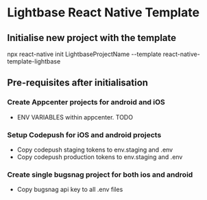 # Lightbase React Native Template

## Initialise new project with the template

npx react-native init LightbaseProjectName --template react-native-template-lightbase

## Pre-requisites after initialisation

### Create Appcenter projects for android and iOS

- ENV VARIABLES within appcenter. TODO

### Setup Codepush for iOS and android projects

- Copy codepush staging tokens to env.staging and .env
- Copy codepush production tokens to env.staging and .env

### Create single bugsnag project for both ios and android

- Copy bugsnag api key to all .env files